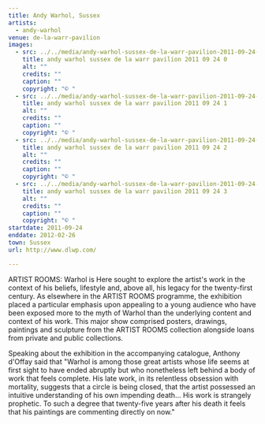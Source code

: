 ```yaml
---
title: Andy Warhol, Sussex
artists:
  - andy-warhol
venue: de-la-warr-pavilion
images:
  - src: ../../media/andy-warhol-sussex-de-la-warr-pavilion-2011-09-24-0.webp
    title: andy warhol sussex de la warr pavilion 2011 09 24 0
    alt: ""
    credits: ""
    caption: ""
    copyright: "© "
  - src: ../../media/andy-warhol-sussex-de-la-warr-pavilion-2011-09-24-1.webp
    title: andy warhol sussex de la warr pavilion 2011 09 24 1
    alt: ""
    credits: ""
    caption: ""
    copyright: "© "
  - src: ../../media/andy-warhol-sussex-de-la-warr-pavilion-2011-09-24-2.webp
    title: andy warhol sussex de la warr pavilion 2011 09 24 2
    alt: ""
    credits: ""
    caption: ""
    copyright: "© "
  - src: ../../media/andy-warhol-sussex-de-la-warr-pavilion-2011-09-24-3.webp
    title: andy warhol sussex de la warr pavilion 2011 09 24 3
    alt: ""
    credits: ""
    caption: ""
    copyright: "© "
startdate: 2011-09-24
enddate: 2012-02-26
town: Sussex
url: http://www.dlwp.com/

---
```


ARTIST ROOMS: Warhol is Here sought to explore the artist's work in the context of his beliefs, lifestyle and, above all, his legacy for the twenty-first century. As elsewhere in the ARTIST ROOMS programme, the exhibition placed a particular emphasis upon appealing to a young audience who have been exposed more to the myth of Warhol than the underlying content and context of his work. This major show comprised posters, drawings, paintings and sculpture from the ARTIST ROOMS collection alongside loans from private and public collections.

Speaking about the exhibition in the accompanying catalogue, Anthony d'Offay said that "Warhol is among those great artists whose life seems at first sight to have ended abruptly but who nonetheless left behind a body of work that feels complete. His late work, in its relentless obsession with mortality, suggests that a circle is being closed, that the artist possessed an intuitive understanding of his own impending death... His work is strangely prophetic. To such a degree that twenty-five years after his death it feels that his paintings are commenting directly on now."